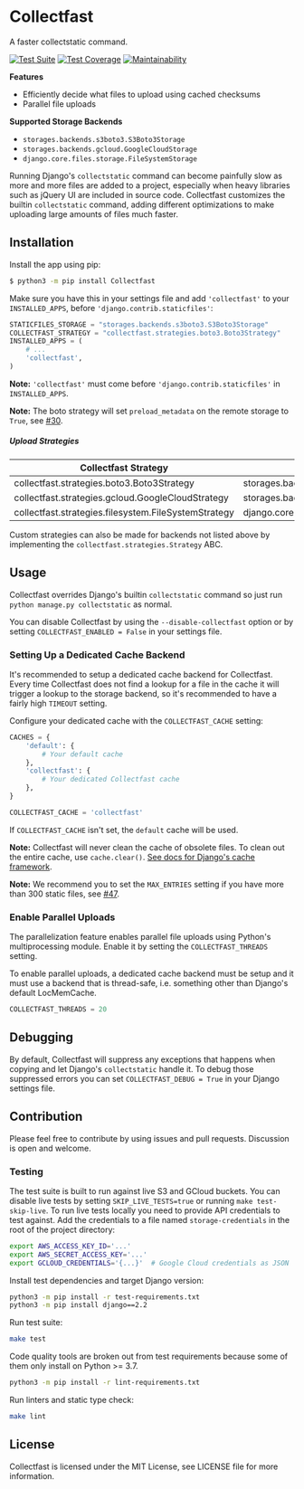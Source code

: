 # Collectfast

A faster collectstatic command.

[![Test Suite](https://github.com/antonagestam/collectfast/workflows/Test%20Suite/badge.svg)](https://github.com/antonagestam/collectfast/actions?query=workflow%3A%22Test+Suite%22+branch%3Amaster)
[![Test Coverage](https://api.codeclimate.com/v1/badges/ae25f7543fea0bbccb01/test_coverage)](https://codeclimate.com/github/antonagestam/collectfast/test_coverage)
[![Maintainability](https://api.codeclimate.com/v1/badges/ae25f7543fea0bbccb01/maintainability)](https://codeclimate.com/github/antonagestam/collectfast/maintainability)

**Features**

- Efficiently decide what files to upload using cached checksums
- Parallel file uploads

**Supported Storage Backends**

- `storages.backends.s3boto3.S3Boto3Storage`
- `storages.backends.gcloud.GoogleCloudStorage`
- `django.core.files.storage.FileSystemStorage`

Running Django's `collectstatic` command can become painfully slow as more and
more files are added to a project, especially when heavy libraries such as
jQuery UI are included in source code. Collectfast customizes the builtin
`collectstatic` command, adding different optimizations to make uploading large
amounts of files much faster.


## Installation

Install the app using pip:

```bash
$ python3 -m pip install Collectfast
```

Make sure you have this in your settings file and add `'collectfast'` to your
`INSTALLED_APPS`, before `'django.contrib.staticfiles'`:

```python
STATICFILES_STORAGE = "storages.backends.s3boto3.S3Boto3Storage"
COLLECTFAST_STRATEGY = "collectfast.strategies.boto3.Boto3Strategy"
INSTALLED_APPS = (
    # ...
    'collectfast',
)
```

**Note:** `'collectfast'` must come before `'django.contrib.staticfiles'` in
`INSTALLED_APPS`.

**Note:** The boto strategy will set `preload_metadata` on the remote storage
to `True`, see [#30][issue-30].

[issue-30]: https://github.com/antonagestam/collectfast/issues/30

##### Upload Strategies

Collectfast Strategy|Storage Backend
---|---
collectfast.strategies.boto3.Boto3Strategy|storages.backends.s3boto3.S3Boto3Storage
collectfast.strategies.gcloud.GoogleCloudStrategy|storages.backends.gcloud.GoogleCloudStorage
collectfast.strategies.filesystem.FileSystemStrategy|django.core.files.storage.FileSystemStorage

Custom strategies can also be made for backends not listed above by
implementing the `collectfast.strategies.Strategy` ABC.


## Usage

Collectfast overrides Django's builtin `collectstatic` command so just run
`python manage.py collectstatic` as normal.

You can disable Collectfast by using the `--disable-collectfast` option or by
setting `COLLECTFAST_ENABLED = False` in your settings file.

### Setting Up a Dedicated Cache Backend

It's recommended to setup a dedicated cache backend for Collectfast. Every time
Collectfast does not find a lookup for a file in the cache it will trigger a
lookup to the storage backend, so it's recommended to have a fairly high
`TIMEOUT` setting.

Configure your dedicated cache with the `COLLECTFAST_CACHE` setting:

```python
CACHES = {
    'default': {
        # Your default cache
    },
    'collectfast': {
        # Your dedicated Collectfast cache
    },
}

COLLECTFAST_CACHE = 'collectfast'
```

If `COLLECTFAST_CACHE` isn't set, the `default` cache will be used.

**Note:** Collectfast will never clean the cache of obsolete files. To clean
out the entire cache, use `cache.clear()`. [See docs for Django's cache
framework][django-cache].

**Note:** We recommend you to set the `MAX_ENTRIES` setting if you have more
than 300 static files, see [#47][issue-47].

[django-cache]: https://docs.djangoproject.com/en/stable/topics/cache/
[issue-47]: https://github.com/antonagestam/collectfast/issues/47

### Enable Parallel Uploads

The parallelization feature enables parallel file uploads using Python's
multiprocessing module. Enable it by setting the `COLLECTFAST_THREADS` setting.

To enable parallel uploads, a dedicated cache backend must be setup and it must
use a backend that is thread-safe, i.e. something other than Django's default
LocMemCache.

```python
COLLECTFAST_THREADS = 20
```


## Debugging

By default, Collectfast will suppress any exceptions that happens when copying
and let Django's `collectstatic` handle it. To debug those suppressed errors
you can set `COLLECTFAST_DEBUG = True` in your Django settings file.


## Contribution

Please feel free to contribute by using issues and pull requests. Discussion is
open and welcome.

### Testing

The test suite is built to run against live S3 and GCloud buckets. You can
disable live tests by setting `SKIP_LIVE_TESTS=true` or running `make
test-skip-live`. To run live tests locally you need to provide API credentials
to test against. Add the credentials to a file named `storage-credentials` in
the root of the project directory:

```bash
export AWS_ACCESS_KEY_ID='...'
export AWS_SECRET_ACCESS_KEY='...'
export GCLOUD_CREDENTIALS='{...}'  # Google Cloud credentials as JSON
```

Install test dependencies and target Django version:

```bash
python3 -m pip install -r test-requirements.txt
python3 -m pip install django==2.2
```

Run test suite:

```bash
make test
```

Code quality tools are broken out from test requirements because some of them
only install on Python >= 3.7.

```bash
python3 -m pip install -r lint-requirements.txt
```

Run linters and static type check:

```bash
make lint
```


## License

Collectfast is licensed under the MIT License, see LICENSE file for more
information.
